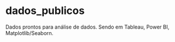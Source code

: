 # dados_publicos
Dados prontos para análise de dados. Sendo em Tableau, Power BI, Matplotlib/Seaborn. 
